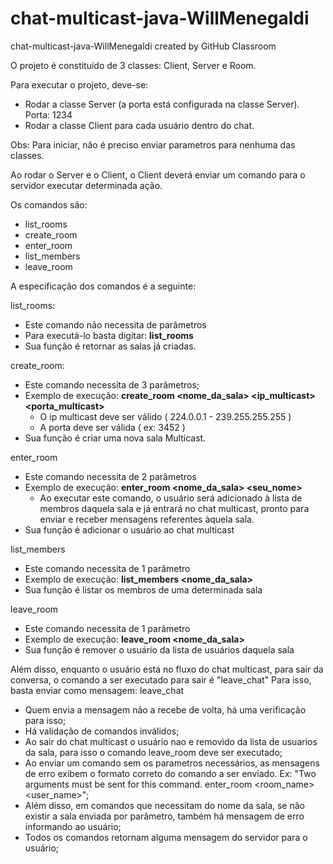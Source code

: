 # chat-multicast-java-WillMenegaldi
chat-multicast-java-WillMenegaldi created by GitHub Classroom

O projeto é constituído de 3 classes: Client, Server e Room.

Para executar o projeto, deve-se:

- Rodar a classe Server (a porta está configurada na classe Server). Porta: 1234
- Rodar a classe Client para cada usuário dentro do chat.

Obs: Para iniciar, não é preciso enviar parametros para nenhuma das classes.
  
Ao rodar o Server e o Client, o Client deverá enviar um comando para o servidor executar determinada ação.

Os comandos são:

- list_rooms
- create_room
- enter_room
- list_members
- leave_room

A especificação dos comandos é a seguinte:

list_rooms: 
  - Este comando não necessita de parâmetros 
  - Para executá-lo basta digitar: <b> list_rooms </b>
  - Sua função é retornar as salas já criadas.
  
create_room:
  - Este comando necessita de 3 parâmetros;
  - Exemplo de execução: <b> create_room <nome_da_sala> <ip_multicast> <porta_multicast> </b>
      - O ip multicast deve ser válido ( 224.0.0.1 - 239.255.255.255 )
      - A porta deve ser válida ( ex: 3452 )
  - Sua função é criar uma nova sala Multicast.
  
enter_room
  - Este comando necessita de 2 parâmetros
  - Exemplo de execução: <b> enter_room <nome_da_sala> <seu_nome> </b>
      - Ao executar este comando, o usuário será adicionado à lista de membros daquela sala e já entrará no chat multicast, 
      pronto para enviar e receber mensagens referentes àquela sala.
  - Sua função é adicionar o usuário ao chat multicast
  
list_members
  - Este comando necessita de 1 parâmetro
  - Exemplo de execução: <b> list_members <nome_da_sala> </b>
  - Sua função é listar os membros de uma determinada sala

leave_room
  - Este comando necessita de 1 parâmetro
  - Exemplo de execução: <b> leave_room <nome_da_sala> </b>
  - Sua função é remover o usuário da lista de usuários daquela sala
  
Além disso, enquanto o usuário está no fluxo do chat multicast, para sair da conversa, o comando a ser executado para sair é "leave_chat"
Para isso, basta enviar como mensagem: leave_chat

- Quem envia a mensagem não a recebe de volta, há uma verificação para isso;
- Há validação de comandos inválidos;
- Ao sair do chat multicast o usuário nao e removido da lista de usuarios da sala, para isso o comando leave_room deve ser executado;
- Ao enviar um comando sem os parametros necessários, as mensagens de erro exibem o formato correto do comando a ser enviado. 
      Ex: "Two arguments must be sent for this command. enter_room <room_name> <user_name>";
- Além disso, em comandos que necessitam do nome da sala, se não existir a sala enviada por parâmetro, também há mensagem de erro informando ao usuário;
- Todos os comandos retornam alguma mensagem do servidor para o usuário;
